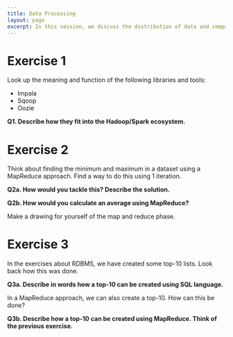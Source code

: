 ```yaml
---
title: Data Processing
layout: page
excerpt: In this session, we discuss the distribution of data and computations. We discuss two implementations of map/reduce&#58; Hadoop and Spark.
---
```


# Exercise 1

Look up the meaning and function of the following libraries and tools:

* Impala
* Sqoop
* Oozie

**Q1. Describe how they fit into the Hadoop/Spark ecosystem.**


# Exercise 2

Think about finding the minimum and maximum in a dataset using a MapReduce approach. Find a way to do this using 1 iteration.

**Q2a. How would you tackle this? Describe the solution.**

**Q2b. How would you calculate an average using MapReduce?**

Make a drawing for yourself of the map and reduce phase.


# Exercise 3

In the exercises about RDBMS, we have created some top-10 lists. Look back how this was done.

**Q3a. Describe in words how a top-10 can be created using SQL language.**

In a MapReduce approach, we can also create a top-10. How can this be done?

**Q3b. Describe how a top-10 can be created using MapReduce. Think of the previous exercise.**

